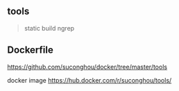 ## tools 

> static build ngrep 


## Dockerfile

https://github.com/suconghou/docker/tree/master/tools

docker image https://hub.docker.com/r/suconghou/tools/
